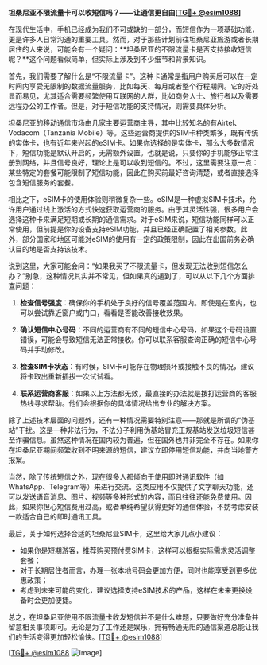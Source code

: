 **坦桑尼亚不限流量卡可以收短信吗？——让通信更自由[[TG💪+ @esim1088](https://t.me/s/esim1088)]**

在现代生活中，手机已经成为我们不可或缺的一部分，而短信作为一项基础功能，更是许多人日常沟通的重要工具。然而，对于那些计划前往坦桑尼亚旅游或者长期居住的人来说，可能会有一个疑问：**坦桑尼亚的不限流量卡是否支持接收短信呢？**这个问题看似简单，但实际上涉及到不少细节和背景知识。

首先，我们需要了解什么是“不限流量卡”。这种卡通常是指用户购买后可以在一定时间内享受无限制的数据流量服务，比如每天、每月或者整个行程期间。它的好处显而易见，尤其适合需要频繁使用互联网的人群，比如商务人士、旅行者以及需要远程办公的工作者。但是，对于短信功能的支持情况，则需要具体分析。

坦桑尼亚的移动通信市场由几家主要运营商主导，其中比较知名的有Airtel、Vodacom（Tanzania Mobile）等。这些运营商提供的SIM卡种类繁多，既有传统的实体卡，也有近年来兴起的eSIM卡。如果你选择的是实体卡，那么大多数情况下，短信功能是默认开启的，无需额外设置。也就是说，只要你的手机能够正常注册到网络，并且信号良好，理论上是可以收到短信的。不过，这里需要注意一点：某些特定的套餐可能限制了短信功能，因此在购买前最好咨询清楚，或者直接选择包含短信服务的套餐。

相比之下，eSIM卡的使用体验则稍微复杂一些。eSIM是一种虚拟SIM卡技术，允许用户通过线上激活的方式快速获取运营商的服务。由于其灵活性强，很多用户会选择这种卡来满足短期或长期的通信需求。对于eSIM来说，短信功能同样可以正常使用，但前提是你的设备支持eSIM功能，并且已经正确配置了相关参数。此外，部分国家和地区可能对eSIM的使用有一定的政策限制，因此在出国前务必确认目的地是否支持该技术。

说到这里，大家可能会问：“如果我买了不限流量卡，但发现无法收到短信怎么办？”别急，这种情况其实并不常见，但如果真的遇到了，可以从以下几个方面排查问题：

1. **检查信号强度**：确保你的手机处于良好的信号覆盖范围内。即使是在室内，也可以尝试靠近窗户或门口，看看是否能改善接收效果。
   
2. **确认短信中心号码**：不同的运营商有不同的短信中心号码，如果这个号码设置错误，可能会导致短信无法正常接收。你可以联系客服查询正确的短信中心号码并手动修改。

3. **检查SIM卡状态**：有时候，SIM卡可能存在物理损坏或接触不良的情况，建议将卡取出重新插拔一次试试看。

4. **联系运营商客服**：如果以上方法都无效，最直接的办法就是拨打运营商的客服热线寻求帮助。他们会根据你的具体情况给出专业的解决方案。

除了上述技术层面的问题外，还有一种情况需要特别注意——那就是所谓的“伪基站”干扰。这是一种非法行为，不法分子利用伪基站冒充正规基站发送垃圾短信甚至诈骗信息。虽然这种情况在国内较为普遍，但在国外也并非完全不存在。如果你在坦桑尼亚期间频繁收到不明来源的短信，建议立即停用短信功能，并向当地警方报案。

当然，除了传统短信之外，现在很多人都倾向于使用即时通讯软件（如WhatsApp、Telegram等）来进行交流。这类应用不仅提供了文字聊天功能，还可以发送语音消息、图片、视频等多种形式的内容，而且往往还能免费使用。因此，如果你担心短信费用过高，或者单纯希望获得更好的通信体验，不妨考虑安装一款适合自己的即时通讯工具。

最后，关于如何选择合适的坦桑尼亚SIM卡，这里给大家几点小建议：

- 如果你是短期游客，推荐购买预付费SIM卡，这样可以根据实际需求灵活调整套餐；
- 对于长期居住者而言，办理一张本地号码会更加方便，同时也能享受到更多优惠政策；
- 考虑到未来可能的变化，建议选择支持eSIM技术的产品，这样在未来更换设备时会更加便捷。

总之，在坦桑尼亚使用不限流量卡收发短信并不是什么难题，只要做好充分准备并留意相关事项即可。无论是为了工作还是娱乐，拥有畅通无阻的通信渠道总能让我们的生活变得更加轻松愉快。[[TG💪+ @esim1088](https://t.me/s/esim1088)]

[[TG💪+ @esim1088](https://t.me/s/esim1088) ![Image](https://i.postimg.cc/4NQfJmqS/Snipaste-2025-05-13-00-14-12.png)]